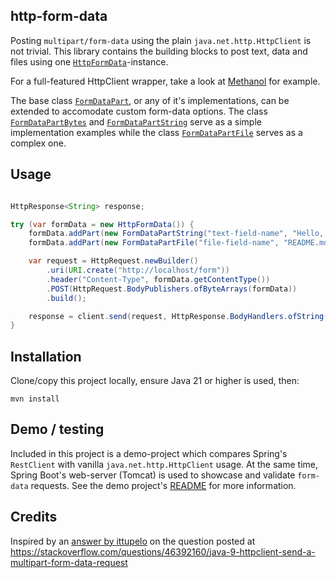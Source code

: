 http-form-data
--------------

Posting `multipart/form-data` using the plain `java.net.http.HttpClient` is not trivial.
This library contains the building blocks to post text, data and files 
using one [`HttpFormData`](./src/main/java/com/github/fwi/httpformdata/HttpFormData.java)-instance.

For a full-featured HttpClient wrapper, take a look at [Methanol](https://mizosoft.github.io/methanol/) for example.

The base class [`FormDataPart`](./src/main/java/com/github/fwi/httpformdata/FormDataPart.java),
or any of it's implementations, can be extended to accomodate custom form-data options.
The class [`FormDataPartBytes`](./src/main/java/com/github/fwi/httpformdata/FormDataPartBytes.java)
and [`FormDataPartString`](./src/main/java/com/github/fwi/httpformdata/FormDataPartString.java)
serve as a simple implementation examples while
the class [`FormDataPartFile`](./src/main/java/com/github/fwi/httpformdata/FormDataPartFile.java)
serves as a complex one.  

## Usage

```java

HttpResponse<String> response;

try (var formData = new HttpFormData()) {
    formData.addPart(new FormDataPartString("text-field-name", "Hello, world!"));
    formData.addPart(new FormDataPartFile("file-field-name", "README.md", Paths.get("README.md")));

    var request = HttpRequest.newBuilder()
        .uri(URI.create("http://localhost/form"))
        .header("Content-Type", formData.getContentType())
        .POST(HttpRequest.BodyPublishers.ofByteArrays(formData))
        .build();

    response = client.send(request, HttpResponse.BodyHandlers.ofString(UTF_8));
}

```

## Installation

Clone/copy this project locally, ensure Java 21 or higher is used, then:

    mvn install

## Demo / testing

Included in this project is a demo-project which compares Spring's `RestClient`
with vanilla `java.net.http.HttpClient` usage. At the same time,
Spring Boot's web-server (Tomcat) is used to showcase and validate `form-data` requests.
See the demo project's [README](./http-form-data-demo/README.md) for more information.

## Credits

Inspired by an [answer by ittupelo](https://stackoverflow.com/a/54675316/3080094) on the question posted at
https://stackoverflow.com/questions/46392160/java-9-httpclient-send-a-multipart-form-data-request
